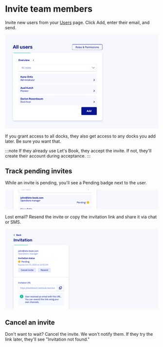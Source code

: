 # Invite team members

Invite new users from your [Users](https://dashboard.letsbook.aoo/users) page. Click Add, enter their email, and send.

![Add user dialog in the dashboard](./graphics/add-user.png)

If you grant access to all docks, they also get access to any docks you add later. Be sure you want that.

:::note
If they already use Let's Book, they accept the invite. If not, they'll create their account during acceptance.
:::

## Track pending invites

While an invite is pending, you'll see a Pending badge next to the user.

![Pending invitation indicator in the list](./graphics/pending-invite-indicator.png)

Lost email? Resend the invite or copy the invitation link and share it via chat or SMS.

![Pending invitation details with actions](./graphics/pending-invite-details.png)

## Cancel an invite

Don't want to wait? Cancel the invite. We won't notify them. If they try the link later, they'll see "Invitation not found."
